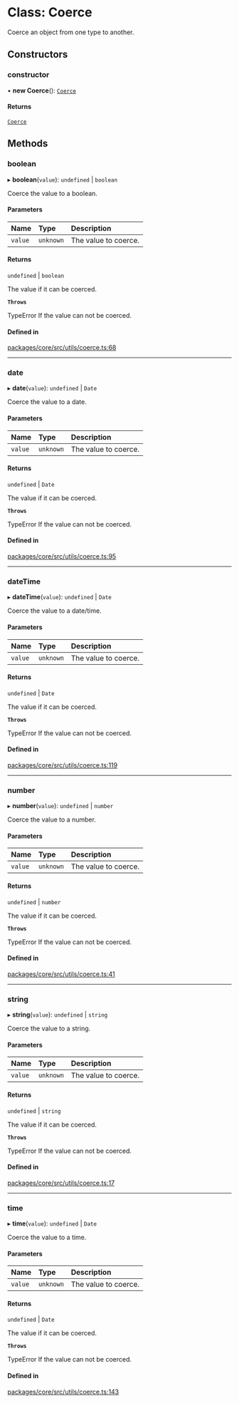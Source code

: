 # Class: Coerce

Coerce an object from one type to another.

## Constructors

### constructor

• **new Coerce**(): [`Coerce`](Coerce.md)

#### Returns

[`Coerce`](Coerce.md)

## Methods

### boolean

▸ **boolean**(`value`): `undefined` \| `boolean`

Coerce the value to a boolean.

#### Parameters

| Name    | Type      | Description          |
| :------ | :-------- | :------------------- |
| `value` | `unknown` | The value to coerce. |

#### Returns

`undefined` \| `boolean`

The value if it can be coerced.

**`Throws`**

TypeError If the value can not be coerced.

#### Defined in

[packages/core/src/utils/coerce.ts:68](https://github.com/gtscio/framework/blob/51767d6/packages/core/src/utils/coerce.ts#L68)

---

### date

▸ **date**(`value`): `undefined` \| `Date`

Coerce the value to a date.

#### Parameters

| Name    | Type      | Description          |
| :------ | :-------- | :------------------- |
| `value` | `unknown` | The value to coerce. |

#### Returns

`undefined` \| `Date`

The value if it can be coerced.

**`Throws`**

TypeError If the value can not be coerced.

#### Defined in

[packages/core/src/utils/coerce.ts:95](https://github.com/gtscio/framework/blob/51767d6/packages/core/src/utils/coerce.ts#L95)

---

### dateTime

▸ **dateTime**(`value`): `undefined` \| `Date`

Coerce the value to a date/time.

#### Parameters

| Name    | Type      | Description          |
| :------ | :-------- | :------------------- |
| `value` | `unknown` | The value to coerce. |

#### Returns

`undefined` \| `Date`

The value if it can be coerced.

**`Throws`**

TypeError If the value can not be coerced.

#### Defined in

[packages/core/src/utils/coerce.ts:119](https://github.com/gtscio/framework/blob/51767d6/packages/core/src/utils/coerce.ts#L119)

---

### number

▸ **number**(`value`): `undefined` \| `number`

Coerce the value to a number.

#### Parameters

| Name    | Type      | Description          |
| :------ | :-------- | :------------------- |
| `value` | `unknown` | The value to coerce. |

#### Returns

`undefined` \| `number`

The value if it can be coerced.

**`Throws`**

TypeError If the value can not be coerced.

#### Defined in

[packages/core/src/utils/coerce.ts:41](https://github.com/gtscio/framework/blob/51767d6/packages/core/src/utils/coerce.ts#L41)

---

### string

▸ **string**(`value`): `undefined` \| `string`

Coerce the value to a string.

#### Parameters

| Name    | Type      | Description          |
| :------ | :-------- | :------------------- |
| `value` | `unknown` | The value to coerce. |

#### Returns

`undefined` \| `string`

The value if it can be coerced.

**`Throws`**

TypeError If the value can not be coerced.

#### Defined in

[packages/core/src/utils/coerce.ts:17](https://github.com/gtscio/framework/blob/51767d6/packages/core/src/utils/coerce.ts#L17)

---

### time

▸ **time**(`value`): `undefined` \| `Date`

Coerce the value to a time.

#### Parameters

| Name    | Type      | Description          |
| :------ | :-------- | :------------------- |
| `value` | `unknown` | The value to coerce. |

#### Returns

`undefined` \| `Date`

The value if it can be coerced.

**`Throws`**

TypeError If the value can not be coerced.

#### Defined in

[packages/core/src/utils/coerce.ts:143](https://github.com/gtscio/framework/blob/51767d6/packages/core/src/utils/coerce.ts#L143)
